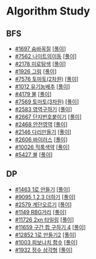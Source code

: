 # Algorithm Study

## BFS
- [#1697 숨바꼭질](https://www.acmicpc.net/problem/1697) [[풀이]](BFS_BOJ/BFS_BOJ/1697.swift)
- [#7562 나이트의이동](https://www.acmicpc.net/problem/7562) [[풀이]](BFS_BOJ/BFS_BOJ/7562.swift)
- [#2178 미로탐색](https://www.acmicpc.net/problem/2178) [[풀이]](BFS_BOJ/BFS_BOJ/2178.swift)
- [#1926 그림](https://www.acmicpc.net/problem/1926) [[풀이]](BFS_BOJ/BFS_BOJ/1926.swift)
- [#7576 토마토(2차원)](https://www.acmicpc.net/problem/7576) [[풀이]](BFS_BOJ/BFS_BOJ/7576.swift)
- [#1012 유기농배추](https://www.acmicpc.net/problem/1012) [[풀이]](BFS_BOJ/BFS_BOJ/1012.swift)
- [#4179 불](https://www.acmicpc.net/problem/4179) [[풀이]](BFS_BOJ/BFS_BOJ/4179.swift)
- [#7569 토마토(3차원)](https://www.acmicpc.net/problem/7569) [[풀이]](BFS_BOJ/BFS_BOJ/7569.swift)
- [#2583 영역구하기](https://www.acmicpc.net/problem/2583) [[풀이]](BFS_BOJ/BFS_BOJ/2583.swift)
- [#2667 단지번호붙이기](https://www.acmicpc.net/problem/2667) [[풀이]](BFS_BOJ/BFS_BOJ/2667.swift)
- [#2468 안전영역](https://www.acmicpc.net/problem/2468) [[풀이]](BFS_BOJ/BFS_BOJ/2468.swift)
- [#2146 다리만들기](https://www.acmicpc.net/problem/2146) [[풀이]](BFS_BOJ/BFS_BOJ/2146.swift)
- [#2606 바이러스](https://www.acmicpc.net/problem/2606) [[풀이]](BFS_BOJ/BFS_BOJ/2606.swift)
- [#10026 적록색약](https://www.acmicpc.net/problem/10026) [[풀이]](BFS_BOJ/BFS_BOJ/10026.swift)
- [#5427 불](https://www.acmicpc.net/problem/5427) [[풀이]](BFS_BOJ/BFS_BOJ/5427.swift)

## DP
- [#1463 1로 만들기](https://www.acmicpc.net/problem/1463) [[풀이]](DP/DP/1463.swift)
- [#9095 1,2,3 더하기](https://www.acmicpc.net/problem/9095) [[풀이]](DP/DP/9095.swift)
- [#2579 계단오르기](https://www.acmicpc.net/problem/2579) [[풀이]](DP/DP/2579.swift)
- [#1149 RBG거리](https://www.acmicpc.net/problem/1149) [[풀이]](DP/DP/1149.swift)
- [#11726 2xn 타일링](https://www.acmicpc.net/problem/11726) [[풀이]](DP/DP/11726.swift)
- [#11659 구간 합 구하기 4](https://www.acmicpc.net/problem/11659) [[풀이]](DP/DP/11659.swift)
- [#12852 1로 만들기2](https://www.acmicpc.net/problem/12852) [[풀이]](DP/DP/12852.swift)
- [#1003 피보나치 함수](https://www.acmicpc.net/problem/1003) [[풀이]](DP/DP/1003.swift)
- [#1932 정수 삼각형](https://www.acmicpc.net/problem/1932) [[풀이]](DP/DP/1932.swift)
